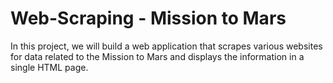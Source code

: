 # Web-Scraping - Mission to Mars 

In this project, we will build a web application that scrapes various websites for data related to the Mission to Mars and displays the information in a single HTML page. 

